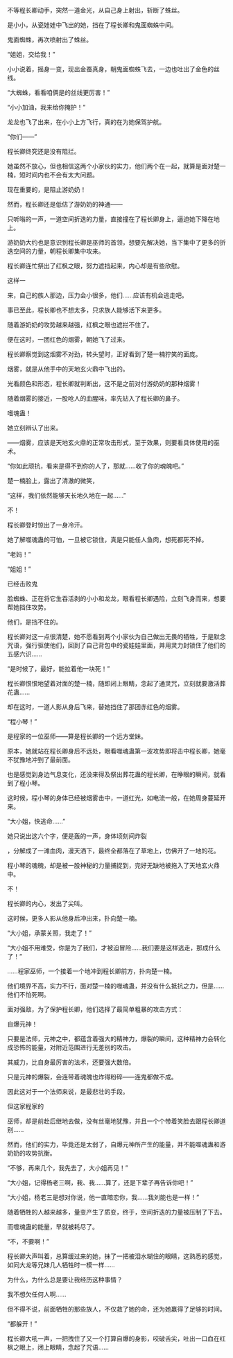 不等程长卿动手，突然一道金光，从自己身上射出，斩断了蛛丝。

是小小，从瓷娃娃中飞出的她，挡在了程长卿和鬼面蜘蛛中间。

鬼面蜘蛛，再次喷射出了蛛丝。

“姐姐，交给我！”

小小说着，摇身一变，现出金蚕真身，朝鬼面蜘蛛飞去，一边也吐出了金色的丝线。

“大蜘蛛，看看咱俩是的丝线更厉害！”

“小小加油，我来给你掩护！”

龙龙也飞了出来，在小小上方飞行，真的在为她保驾护航。

“你们——”

程长卿终究还是没有阻拦。

她虽然不放心，但也相信这两个小家伙的实力，他们两个在一起，就算是面对楚一楠，短时间内也不会有太大问题。

现在重要的，是阻止游奶奶！

然而，程长卿还是低估了游奶奶的神通——

只听嗡的一声，一道空间折迭的力量，直接撞在了程长卿身上，逼迫她下降在地上。

游奶奶大约也是意识到程长卿是巫师的首领，想要先解决她，当下集中了更多的折迭空间的力量，朝程长卿集中攻来。

程长卿连忙祭出了红枫之眼，努力遮挡起来，内心却是有些欣慰。

这样一

来，自己的族人那边，压力会小很多，他们……应该有机会逃走吧。

事已至此，程长卿也不想太多，只求族人能够活下来更多。

随着游奶奶的攻势越来越强，红枫之眼也遮拦不住了。

便在这时，一团红色的烟雾，朝她飞了过来。

程长卿察觉到这烟雾不对劲，转头望时，正好看到了楚一楠狞笑的面庞。

烟雾，就是从他手中的天地玄火鼎中飞出的。

光看颜色和形态，程长卿就判断出，这不是之前对付游奶奶的那种烟雾！

随着烟雾的接近，一股呛人的血腥味，率先钻入了程长卿的鼻子。

嗜魂蛊！

她立刻辨认了出来。

——烟雾，应该是天地玄火鼎的正常攻击形式，至于效果，则要看具体使用的巫术。

“你如此顽抗，看来是得不到你的人了，那就……收了你的魂魄吧。”

楚一楠脸上，露出了清澈的微笑，

“这样，我们依然能够天长地久地在一起……”

不！

程长卿登时惊出了一身冷汗。

她了解噬魂蛊的可怕，一旦被它锁住，真是只能任人鱼肉，想死都死不掉。

“老妈！”

“姐姐！”

已经击败鬼

脸蜘蛛、正在将它生吞活剥的小小和龙龙，眼看程长卿遇险，立刻飞身而来，想要帮她挡住攻势。

他们，是挡不住的。

程长卿对这一点很清楚，她不愿看到两个小家伙为自己做出无畏的牺牲，于是默念咒语，强行驱使他们，回到了自己背包中的瓷娃娃里面，并用灵力封锁住了他们的五感六识……

“是时候了，最好，能拉着他一块死！”

程长卿恨恨地望着对面的楚一楠，随即闭上眼睛，念起了通灵咒，立刻就要激活葬花蛊……

却在这时，一道人影从身后飞来，替她挡住了那团赤红色的烟雾。

“程小琴！”

是程家的一位巫师——算是程长卿的一个远方堂妹。

原本，她就站在程长卿身后不远处，眼看噬魂蛊第一波攻势即将击中程长卿，她毫不犹豫地冲到了最前面。

也是感觉到身边气息变化，还没来得及祭出葬花蛊的程长卿，在睁眼的瞬间，就看到了程小琴。

这时候，程小琴的身体已经被烟雾击中，一道红光，如电流一般，在她周身蔓延开来。

“大小姐，快逃命……”

她只说出这六个字，便是轰的一声，身体顷刻间炸裂

，分解成了一滩血肉，漫天洒下，最终全都落在了草地上，仿佛开了一地的花。

程小琴的魂魄，却是被一股神秘的力量捕捉到，完好无缺地被拖入了天地玄火鼎中。

不！

程长卿的内心，发出了尖叫。

这时候，更多人影从他身后冲出来，扑向楚一楠。

“大小姐，承蒙关照，我走了！”

“大小姐不用难受，你是为了我们，才被迫冒险……我们要是这样逃走，那成什么了！”

……程家巫师，一个接着一个地冲到程长卿前方，扑向楚一楠。

他们境界不高，实力不行，面对楚一楠的噬魂蛊，并没有什么抵抗之力，但是……他们不怕死啊。

面对强敌，为了保护程长卿，他们选择了最简单粗暴的攻击方式：

自爆元神！

只要是法师，元神之中，都蕴含着强大的精神力，爆裂的瞬间，这种精神力会转化成恐怖的能量，对附近范围进行无差别的攻击。

其威力，比自身最厉害的法术，还要强大数倍。

只是元神的爆裂，会连带着魂魄也炸得粉碎——连鬼都做不成。

因此这对于一个法师来说，是最悲壮的手段。

但这家程家的

巫师，却是前赴后继地去做，没有丝毫地犹豫，并且一个个带着笑脸去跟程长卿道别……

然而，他们的实力，毕竟还是太弱了，自爆元神所产生的能量，并不能噬魂蛊和游奶奶的攻势抗衡。

“不够，再来几个，我先去了，大小姐再见！”

“大小姐，记得杨老三啊，我、我……算了，还是下辈子再告诉你吧！”

“大小姐，杨老三是想对你说，他一直暗恋你，我……我刘能也是一样！”

随着牺牲的人越来越多，量变产生了质变，终于，空间折迭的力量被压制了下去。

而噬魂蛊的能量，早就被耗尽了。

“不，不要啊！”

程长卿大声叫着，总算缓过来的她，抹了一把被泪水糊住的眼睛，这熟悉的感觉，如同大龙等兄妹几人牺牲时一模一样……

为什么，为什么总是要让我经历这种事情？

我不想欠任何人啊……

但不得不说，前面牺牲的那些族人，不仅救了她的命，还为她赢得了足够的时间。

“都躲开！”

程长卿大吼一声，一把拽住了又一个打算自爆的身影，咬破舌尖，吐出一口血在红枫之眼上，闭上眼睛，念起了咒语……
